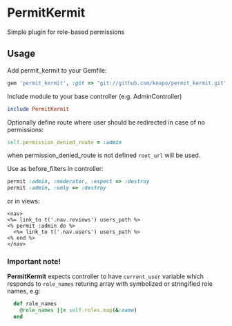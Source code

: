 PermitKermit
=============

Simple plugin for role-based permissions

## Usage

Add permit_kermit to your Gemfile:
```ruby
gem 'permit_kermit', :git => "git://github.com/knapo/permit_kermit.git"
```

Include module to your base controller (e.g. AdminController)

```ruby
include PermitKermit
```

Optionally define route where user should be redirected in case of no permissions:

```ruby
self.permission_denied_route = :admin
```
when permission_denied_route is not defined `root_url` will be used.

Use as before_filters in controller:

```ruby
permit :admin, :moderator, :expect => :destroy
permit :admin, :only => :destroy
```

or in views:

```erb
<nav>
<%= link_to t('.nav.reviews') users_path %>
<% permit :admin do %>
  <%= link_to t('.nav.users') users_path %>
<% end %>
</nav>
```

### Important note!
**PermitKermit** expects controller to have `current_user` variable which responds to `role_names` returing array with symbolized or stringified role names, e.g:

```ruby
  def role_names
    @role_names ||= self.roles.map(&:name)
  end
```
